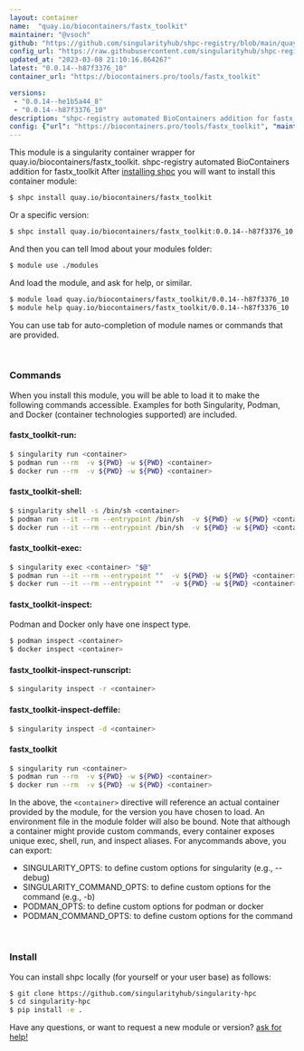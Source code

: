 ```yaml
---
layout: container
name:  "quay.io/biocontainers/fastx_toolkit"
maintainer: "@vsoch"
github: "https://github.com/singularityhub/shpc-registry/blob/main/quay.io/biocontainers/fastx_toolkit/container.yaml"
config_url: "https://raw.githubusercontent.com/singularityhub/shpc-registry/main/quay.io/biocontainers/fastx_toolkit/container.yaml"
updated_at: "2023-03-08 21:10:16.864267"
latest: "0.0.14--h87f3376_10"
container_url: "https://biocontainers.pro/tools/fastx_toolkit"

versions:
 - "0.0.14--he1b5a44_8"
 - "0.0.14--h87f3376_10"
description: "shpc-registry automated BioContainers addition for fastx_toolkit"
config: {"url": "https://biocontainers.pro/tools/fastx_toolkit", "maintainer": "@vsoch", "description": "shpc-registry automated BioContainers addition for fastx_toolkit", "latest": {"0.0.14--h87f3376_10": "sha256:ce4316e55413966f2dd1993936b86dbd488ba6f17c9044eefd2fa2e41f220a70"}, "tags": {"0.0.14--he1b5a44_8": "sha256:8ac88163b78821a449c1fec672e9b9cf9c4993c18d067a9afa0a8769a5e3f607", "0.0.14--h87f3376_10": "sha256:ce4316e55413966f2dd1993936b86dbd488ba6f17c9044eefd2fa2e41f220a70"}, "docker": "quay.io/biocontainers/fastx_toolkit"}
---
```


This module is a singularity container wrapper for quay.io/biocontainers/fastx_toolkit.
shpc-registry automated BioContainers addition for fastx_toolkit
After [installing shpc](#install) you will want to install this container module:


```bash
$ shpc install quay.io/biocontainers/fastx_toolkit
```

Or a specific version:

```bash
$ shpc install quay.io/biocontainers/fastx_toolkit:0.0.14--h87f3376_10
```

And then you can tell lmod about your modules folder:

```bash
$ module use ./modules
```

And load the module, and ask for help, or similar.

```bash
$ module load quay.io/biocontainers/fastx_toolkit/0.0.14--h87f3376_10
$ module help quay.io/biocontainers/fastx_toolkit/0.0.14--h87f3376_10
```

You can use tab for auto-completion of module names or commands that are provided.

<br>

### Commands

When you install this module, you will be able to load it to make the following commands accessible.
Examples for both Singularity, Podman, and Docker (container technologies supported) are included.

#### fastx_toolkit-run:

```bash
$ singularity run <container>
$ podman run --rm  -v ${PWD} -w ${PWD} <container>
$ docker run --rm  -v ${PWD} -w ${PWD} <container>
```

#### fastx_toolkit-shell:

```bash
$ singularity shell -s /bin/sh <container>
$ podman run --it --rm --entrypoint /bin/sh  -v ${PWD} -w ${PWD} <container>
$ docker run --it --rm --entrypoint /bin/sh  -v ${PWD} -w ${PWD} <container>
```

#### fastx_toolkit-exec:

```bash
$ singularity exec <container> "$@"
$ podman run --it --rm --entrypoint ""  -v ${PWD} -w ${PWD} <container> "$@"
$ docker run --it --rm --entrypoint ""  -v ${PWD} -w ${PWD} <container> "$@"
```

#### fastx_toolkit-inspect:

Podman and Docker only have one inspect type.

```bash
$ podman inspect <container>
$ docker inspect <container>
```

#### fastx_toolkit-inspect-runscript:

```bash
$ singularity inspect -r <container>
```

#### fastx_toolkit-inspect-deffile:

```bash
$ singularity inspect -d <container>
```



#### fastx_toolkit

```bash
$ singularity run <container>
$ podman run --rm  -v ${PWD} -w ${PWD} <container>
$ docker run --rm  -v ${PWD} -w ${PWD} <container>
```


In the above, the `<container>` directive will reference an actual container provided
by the module, for the version you have chosen to load. An environment file in the
module folder will also be bound. Note that although a container
might provide custom commands, every container exposes unique exec, shell, run, and
inspect aliases. For anycommands above, you can export:

 - SINGULARITY_OPTS: to define custom options for singularity (e.g., --debug)
 - SINGULARITY_COMMAND_OPTS: to define custom options for the command (e.g., -b)
 - PODMAN_OPTS: to define custom options for podman or docker
 - PODMAN_COMMAND_OPTS: to define custom options for the command

<br>

### Install

You can install shpc locally (for yourself or your user base) as follows:

```bash
$ git clone https://github.com/singularityhub/singularity-hpc
$ cd singularity-hpc
$ pip install -e .
```

Have any questions, or want to request a new module or version? [ask for help!](https://github.com/singularityhub/singularity-hpc/issues)